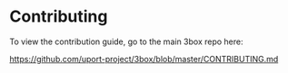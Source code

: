 # Contributing

To view the contribution guide, go to the main 3box repo here:

<https://github.com/uport-project/3box/blob/master/CONTRIBUTING.md>
